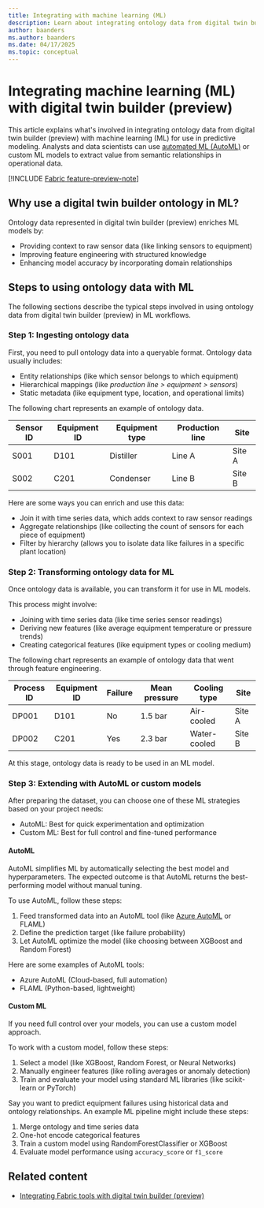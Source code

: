 ```yaml
---
title: Integrating with machine learning (ML)
description: Learn about integrating ontology data from digital twin builder (preview) into machine learning (ML) models.
author: baanders
ms.author: baanders
ms.date: 04/17/2025
ms.topic: conceptual
---
```


# Integrating machine learning (ML) with digital twin builder (preview)

This article explains what's involved in integrating ontology data from digital twin builder (preview) with machine learning (ML) for use in predictive modeling. Analysts and data scientists can use [automated ML (AutoML)](/azure/machine-learning/concept-automated-ml) or custom ML models to extract value from semantic relationships in operational data.

[!INCLUDE [Fabric feature-preview-note](../../includes/feature-preview-note.md)]

## Why use a digital twin builder ontology in ML? 

Ontology data represented in digital twin builder (preview) enriches ML models by:
* Providing context to raw sensor data (like linking sensors to equipment)
* Improving feature engineering with structured knowledge
* Enhancing model accuracy by incorporating domain relationships

## Steps to using ontology data with ML

The following sections describe the typical steps involved in using ontology data from digital twin builder (preview) in ML workflows.

### Step 1: Ingesting ontology data 

First, you need to pull ontology data into a queryable format. Ontology data usually includes: 
* Entity relationships (like which sensor belongs to which equipment)
* Hierarchical mappings (like *production line > equipment > sensors*)
* Static metadata (like equipment type, location, and operational limits)

The following chart represents an example of ontology data.

| Sensor ID | Equipment ID | Equipment type | Production line | Site  |
|---|---|---|---|---|
| S001 | D101 | Distiller | Line A | Site A |
| S002 | C201 | Condenser | Line B | Site B |

Here are some ways you can enrich and use this data:
* Join it with time series data, which adds context to raw sensor readings
* Aggregate relationships (like collecting the count of sensors for each piece of equipment)
* Filter by hierarchy (allows you to isolate data like failures in a specific plant location)

### Step 2: Transforming ontology data for ML 

Once ontology data is available, you can transform it for use in ML models. 

This process might involve: 
* Joining with time series data (like time series sensor readings)
* Deriving new features (like average equipment temperature or pressure trends)
* Creating categorical features (like equipment types or cooling medium)

The following chart represents an example of ontology data that went through feature engineering.

| Process ID | Equipment ID | Failure | Mean pressure | Cooling type | Site |
|---|---|---|---|---|---|
| DP001 | D101 | No | 1.5 bar | Air-cooled | Site A |
| DP002 | C201  | Yes | 2.3 bar | Water-cooled | Site B |

At this stage, ontology data is ready to be used in an ML model. 

### Step 3: Extending with AutoML or custom models 

After preparing the dataset, you can choose one of these ML strategies based on your project needs: 
* AutoML: Best for quick experimentation and optimization
* Custom ML: Best for full control and fine-tuned performance

#### AutoML 

AutoML simplifies ML by automatically selecting the best model and hyperparameters. The expected outcome is that AutoML returns the best-performing model without manual tuning.

To use AutoML, follow these steps: 

1. Feed transformed data into an AutoML tool (like [Azure AutoML](https://azure.microsoft.com/solutions/automated-machine-learning) or FLAML)
2. Define the prediction target (like failure probability)
3. Let AutoML optimize the model (like choosing between XGBoost and Random Forest)

Here are some examples of AutoML tools:
* Azure AutoML (Cloud-based, full automation)
* FLAML (Python-based, lightweight)

#### Custom ML 

If you need full control over your models, you can use a custom model approach.

To work with a custom model, follow these steps: 
1. Select a model (like XGBoost, Random Forest, or Neural Networks)
2. Manually engineer features (like rolling averages or anomaly detection)
3. Train and evaluate your model using standard ML libraries (like scikit-learn or PyTorch)

Say you want to predict equipment failures using historical data and ontology relationships. An example ML pipeline might include these steps:
1. Merge ontology and time series data
1. One-hot encode categorical features
1. Train a custom model using RandomForestClassifier or XGBoost
1. Evaluate model performance using `accuracy_score` or `f1_score`

## Related content

* [Integrating Fabric tools with digital twin builder (preview)](concept-integrating-fabric.md)